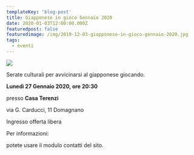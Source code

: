 ```yaml
---
templateKey: 'blog-post'
title: Giapponese in gioco Gennaio 2020
date: 2020-01-03T12:00:00.000Z
featuredpost: false
featuredimage: /img/2019-12-03-giapponese-in-gioco-gennaio-2020.jpg
tags:
  - eventi
---
```



![](/img/2019-12-03-giapponese-in-gioco-gennaio-2020.jpg)

Serate culturali per avvicinarsi al giapponese giocando. 

 **Lunedì 27 Gennaio 2020, ore 20:30**

 presso **Casa Terenzi**

 via G. Carducci, 11 Domagnano 

 Ingresso offerta libera 

 Per informazioni: 

 potete usare il modulo contatti del sito.

 

